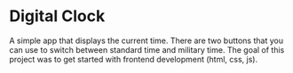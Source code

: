# Digital Clock
A simple app that displays the current time. There are two buttons that you can use to switch between standard time and military time. The goal of this project was to get started with frontend development (html, css, js).